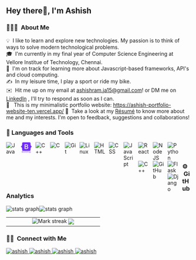 ## Hey there👋, I'm Ashish

### 👨🏻‍💻 &nbsp;About Me

💡 &nbsp;I like to learn and explore new technologies. My passion is to think of ways to solve modern technological problems.\
🎓 &nbsp;I'm currently in my final year of Computer Science Engineering at Vellore Institue of Technology, Chennai.\
🌱 &nbsp;I'm on track for learning more about Javascript-based frameworks, API's and cloud computing.\
✍️ &nbsp;In my leisure time, I play a sport or ride my bike.\
✉️ &nbsp;Hit me up on my email at ashishram.ja15@gmail.com! or DM me on <a href="https://www.linkedin.com/in/ashish-ram-j-a-/">LinkedIn</a> , I'll try to respond as soon as I can.\
📄 &nbsp; This is my minimalistic portfolio website: https://ashish-portfolio-website-ten.vercel.app/
📄 &nbsp;Take a look at my [Résumé]([https://drive.google.com/file/d/1Ry9EpK3LtmPW7ikOgVRv9APYoyTvCsQ4/view](https://drive.google.com/file/d/1hnbstXoVCCy2EVNfW1qQCyEWiiY_0EwX/view?usp=sharing)) to know more about me and my interests. I'm open to feedback, suggestions and collaborations!

### 🧰 Languages and Tools

<img align="left" alt="Java" width="30px" style="padding-right:10px;" src="https://cdn.jsdelivr.net/gh/devicons/devicon/icons/java/java-original.svg"/>
<img align="left" alt="Bootstrap" width="30px" style="padding-right:10px;" src="https://raw.githubusercontent.com/devicons/devicon/master/icons/bootstrap/bootstrap-plain-wordmark.svg" />
<img align="left" alt="C++" width="30px" style="padding-right:10px;" src="https://cdn.jsdelivr.net/gh/devicons/devicon/icons/typescript/typescript-plain.svg" />
<img align="left" alt="C" width="30px" style="padding-right:10px;" src="https://cdn.jsdelivr.net/gh/devicons/devicon/icons/angularjs/angularjs-plain.svg" />
<img align="left" alt="Git" width="30px" style="padding-right:10px;" src="https://cdn.jsdelivr.net/gh/devicons/devicon/icons/git/git-original.svg" />
<img align="left" alt="Linux" width="30px" style="padding-right:10px;" src="https://cdn.jsdelivr.net/gh/devicons/devicon/icons/linux/linux-original.svg" />
<img align="left" alt="HTML" width="30px" style="padding-right:10px;" src="https://cdn.jsdelivr.net/gh/devicons/devicon/icons/html5/html5-plain.svg" />
<img align="left" alt="CSS" width="30px" style="padding-right:10px;" src="https://cdn.jsdelivr.net/gh/devicons/devicon/icons/css3/css3-plain.svg" />
<img align="left" alt="JavaScript" width="30px" style="padding-right:10px;" src="https://cdn.jsdelivr.net/gh/devicons/devicon/icons/javascript/javascript-plain.svg" />
<img align="left" alt="React" width="30px" style="padding-right:10px;" src="https://cdn.jsdelivr.net/gh/devicons/devicon/icons/react/react-original.svg" />
<img align="left" alt="NodeJS" width="30px" style="padding-right:10px;" src="https://cdn.jsdelivr.net/gh/devicons/devicon/icons/nodejs/nodejs-original.svg" />
<img align="left" alt="Python" width="30px" style="padding-right:10px;" src="https://cdn.jsdelivr.net/gh/devicons/devicon/icons/python/python-plain.svg" />
<img align="left" alt="C++" width="30px" style="padding-right:10px;" src="https://cdn.jsdelivr.net/gh/devicons/devicon/icons/cplusplus/cplusplus-line.svg" />
<img align="left" alt="GitHub" width="30px" style="padding-right:10px;" src="https://cdn.jsdelivr.net/gh/devicons/devicon/icons/github/github-original.svg" />
<img align="left" alt="Flask" width="30px" style="padding-right:10px;" src="https://cdn.jsdelivr.net/gh/devicons/devicon/icons/gradle/gradle-plain.svg" />
<img align="left" alt="Django" width="30px" style="padding-right:10px;" src="https://cdn.jsdelivr.net/gh/devicons/devicon/icons/bash/bash-original.svg" />
<br />

#


### ⚙️ &nbsp;GitHub Analytics

<table border="0">
<img src="http://github-profile-summary-cards.vercel.app/api/cards/repos-per-language?username=AshishRam7&theme=rose_pine" width="45%" alt="stats graph"/> 
 <img src="http://github-profile-summary-cards.vercel.app/api/cards/most-commit-language?username=AshishRam7&theme=rose_pine" width="45%" alt="stats graph"/>
</td>

<td width="50%" align="center">
<img title="🔥 Get streak stats for your profile at git.io/streak-stats" alt="Mark streak" src="https://github-readme-streak-stats.herokuapp.com/?user=AshishRam7&theme=dark&hide_border=true" />
<img align="center" src="https://github-readme-stats.anuraghazra1.vercel.app/api?username=AshishRam7&show_icons=true&include_all_commits=true&theme=dark&hide_border=true&no-bg=true&no-frame=true" />
</td>
</tr>
</table>

### 🤝🏻 &nbsp;Connect with Me

<p align="left">
 <a href="https://linkedin.com/in/ashish-ram-j-a" target="_blank">
  <img src="https://img.shields.io/badge/LinkedIn-0077B5?style=for-the-badge&logo=linkedin&logoColor=white" alt="ashish"/>
 </a>
 <a href="mailto:ashishram.ja15@gmail.com" target="_blank">
  <img src="https://img.shields.io/badge/Mail-0A0A0A?style=for-the-badge&logo=mail&logoColor=white" alt="ashish" />
 </a>
 <a href="https://instagram.com/_ashish.ram_" target="_blank">
  <img src="https://img.shields.io/badge/Instagram-fe4164?style=for-the-badge&logo=instagram&logoColor=white" alt="ashish" />
 </a> 
 <a href="https://leetcode.com/u/jaashishram7/" target="_blank">
  <img src="https://img.shields.io/badge/Leetcode-20BEFF?&style=for-the-badge&logo=Leetcode&logoColor=white" alt="ashish"  />
  </a> 
</p>
<br />
</p>
<br />
